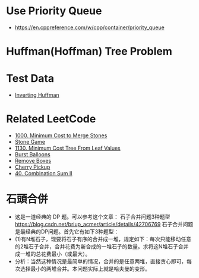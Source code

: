 # Use Priority Queue
- https://en.cppreference.com/w/cpp/container/priority_queue

# Huffman(Hoffman) Tree Problem

# Test Data
- [Inverting Huffman](https://udebug.com/UVa/12676)

# Related LeetCode
- [1000. Minimum Cost to Merge Stones](https://leetcode.com/problems/minimum-cost-to-merge-stones/)
- [Stone Game](https://aaronice.gitbooks.io/lintcode/dynamic_programming/stone_game.html)
- [1130. Minimum Cost Tree From Leaf Values](https://leetcode.com/problems/minimum-cost-tree-from-leaf-values/)
- [Burst Balloons](https://leetcode.com/problems/burst-balloons/)
- [Remove Boxes](https://leetcode.com/problems/remove-boxes/)
- [Cherry Pickup]()
- [40. Combination Sum II](https://leetcode.com/problems/combination-sum-ii/)

# 石頭合併
- 这是一道经典的 DP 题。可以参考这个文章： 
石子合并问题3种题型 https://blog.csdn.net/briup_acmer/article/details/42706769 
石子合并问题是最经典的DP问题。首先它有如下3种题型： 
- (1)有N堆石子，现要将石子有序的合并成一堆，规定如下：每次只能移动任意的2堆石子合并，合并花费为新合成的一堆石子的数量。求将这N堆石子合并成一堆的总花费最小（或最大）。 
- 分析：当然这种情况是最简单的情况，合并的是任意两堆，直接贪心即可，每次选择最小的两堆合并。本问题实际上就是哈夫曼的变形。 

